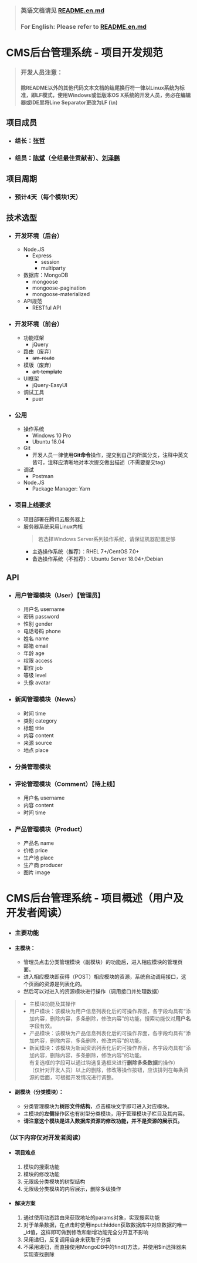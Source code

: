 ﻿> ### 英语文档请见 [README.en.md](https://github.com/TDoraX/CMS_Coop_Project/blob/master/README.md)
> ### For English: Please refer to [README.en.md](https://github.com/TDoraX/CMS_Coop_Project/blob/master/README.md)

# CMS后台管理系统 - 项目开发规范

> ### 开发人员注意：
> #### 除README以外的其他**代码**文本文档的结尾换行符一律以Linux系统为标准，即**LF**模式，使用Windows或低版本OS X系统的开发人员，务必在编辑器或IDE里将Line Separator更改为**LF (\n)**

## 项目成员
- ### 组长：[张哲](https://github.com/TDoraX)
- ### 组员：[陈斌](https://github.com/wza62692371)（全组最佳贡献者）、[刘泽鹏](https://gitee.com/liuzepeng0814)

## 项目周期
- ### 预计4天（每个模块1天）

## 技术选型
- ### 开发环境（后台）
  - Node.JS
    - Express
      - session
      - multiparty
  - 数据库：MongoDB
    - mongoose
    - mongoose-pagination
    - mongoose-materialized
  - API规范
    - RESTful API

- ### 开发环境（前台）
  - 功能框架
    - jQuery
  - 路由（废弃）
    - ~~sm-route~~
  - 模版（废弃）
    - ~~art-template~~
  - UI框架
    - jQuery-EasyUI
  - 调试工具
    - puer
    
- ### 公用
  - 操作系统
    - Windows 10 Pro
    - Ubuntu 18.04
  - Git
    - 开发人员一律使用**Git命令**操作，提交到自己的所属分支，注释中英文皆可，注释应清晰地对本次提交做出描述（不需要提交tag）
  - 调试
    - Postman
  - Node.JS
    - Package Manager: Yarn
    
- ### 项目上线要求
  - 项目部署在腾讯云服务器上
  - 服务器系统采用Linux内核
    > 若选择Windows Server系列操作系统，请保证机器配置足够
    - 主选操作系统（推荐）：RHEL 7+/CentOS 7.0+
    - 备选操作系统（不推荐）：Ubuntu Server 18.04+/Debian

## API
- ### 用户管理模块（User）【管理员】
  - 用户名 username
  - 密码 password
  - 性别 gender
  - 电话号码 phone
  - 姓名 name
  - 邮箱 email
  - 年龄 age
  - 权限 access
  - 职位 job
  - 等级 level
  - 头像 avatar


- ### 新闻管理模块（News）
  - 时间 time
  - 类别 category
  - 标题 title
  - 内容 content
  - 来源 source
  - 地点 place


- ### 分类管理模块

- ### 评论管理模块（Comment）【待上线】
  - 用户名 username
  - 内容 content
  - 时间 time

- ### 产品管理模块（Product）
  - 产品名 name
  - 价格 price
  - 生产地 place
  - 生产商 producer
  - 图片 image

# CMS后台管理系统 - 项目概述（用户及开发者阅读）

- ### 主要功能
- #### 主模块：
  - 管理员点击分类管理模块（副模块）的功能后，进入相应模块的管理页面。
  - 进入相应模块即获得（POST）相应模块的资源，系统自动调用接口，这个页面的资源是列表化的。
  - 然后可以对进入的资源模块进行操作（调用接口并处理数据）
 > - 主模块功能及其操作
 >  - 用户模块：该模块为用户信息列表化后的可操作界面，各字段均具有“添加内容，删除内容，多条删除，修改内容”的功能，搜索功能仅对**用户名**字段有效。
 >  - 产品模块：该模块为产品信息列表化后的可操作界面，各字段均具有“添加内容，删除内容，多条删除，修改内容”的功能。
 >  - 新闻模块：该模块为新闻资讯列表化后的可操作界面，各字段均具有“添加内容，删除内容，多条删除，修改内容”的功能。<br/>
 > 有复选框的字段可以通过钩选复选框来进行**删除多条数据**的操作）<br/>
 > （仅针对开发人员）以上的删除，修改等操作按钮，应该排列在每条资源的后面，可根据开发情况进行调整。
 
 - #### 副模块（分类模块）：
   - 分类管理模块为**树形文件结构**，点击模块文字即可进入对应模块。
   - 主模块的**左侧**操作区也有树型分类模块，用于管理模块子栏目及其内容。
   - **请注意这个模块是进入数据库资源的修改功能，并不是资源的展示页。**
   
 
### （以下内容仅对开发者阅读）
- #### 项目难点
  1. 模块的搜索功能
  2. 模块的修改功能
  3. 无限级分类模块的树型结构
  4. 无限级分类模块的内容展示，删除多级操作
  
- #### 解决方案
  1. 通过使用动态路由来获取地址的params对象，实现搜索功能
  2. 对于单条数据，在点击时使用input:hidden获取数据库中对应数据的唯一_id值，这样即可做到修改和新增功能完全分开互不影响
  3. 采用递归，反复调用自身来获取子分类
  4. 不采用递归，而直接使用MongoDB中的find()方法，并使用$in选择器来实现查找删除



